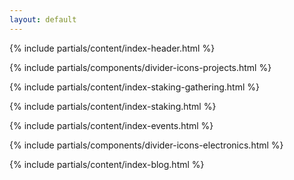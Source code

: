 ```yaml
---
layout: default
---
```



{% include partials/content/index-header.html %}

{% include partials/components/divider-icons-projects.html %}

{% include partials/content/index-staking-gathering.html %}

{% include partials/content/index-staking.html %}

{% include partials/content/index-events.html %}

{% include partials/components/divider-icons-electronics.html %}

{% include partials/content/index-blog.html %}
